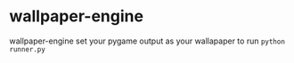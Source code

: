 # wallpaper-engine
wallpaper-engine set your pygame output as your wallapaper
to run 
`python runner.py`
